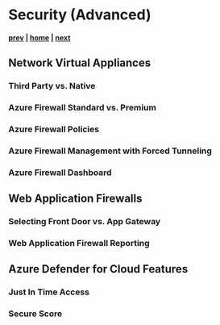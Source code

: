 # Security (Advanced)

#### [prev](./topology-advanced.md) | [home](./readme.md)  | [next](./mgmt.md)

## Network Virtual Appliances

### Third Party vs. Native

### Azure Firewall Standard vs. Premium

### Azure Firewall Policies

### Azure Firewall Management with Forced Tunneling

### Azure Firewall Dashboard

## Web Application Firewalls

### Selecting Front Door vs. App Gateway

### Web Application Firewall Reporting

## Azure Defender for Cloud Features

### Just In Time Access

### Secure Score